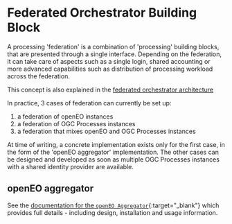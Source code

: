 # Federated Orchestrator Building Block

A processing 'federation' is a combination of 'processing' building blocks, that are presented through a single interface.
Depending on the federation, it can take care of aspects such as a single login, shared accounting or more advanced capabilities such as distribution of processing workload across the federation.

This concept is also explained in the [federated orchestrator architecture](https://eoepca.readthedocs.io/projects/architecture/en/latest/reference-architecture/federated-orchestrator-BB/)

In practice, 3 cases of federation can currently be set up:

1. a federation of openEO instances
2. a federation of OGC Processes instances
3. a federation that mixes openEO and OGC Processes instances

At time of writing, a concrete implementation exists only for the first case, in the form of the 'openEO aggregator' implementation.
The other cases can be designed and developed as soon as multiple OGC Processes instances with a shared identity provider are available.

## openEO aggregator

See the [documentation for the `openEO Aggregator`](https://open-eo.github.io/openeo-aggregator/){:target="_blank"} which provides full details - including design, installation and usage information.
